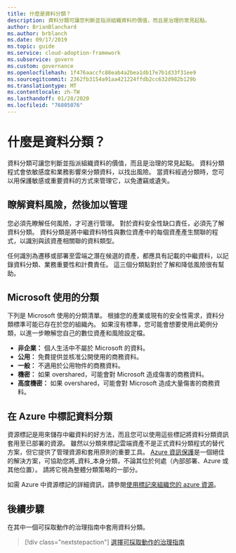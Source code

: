 ```yaml
---
title: 什麼是資料分類？
description: 資料分類可讓您判斷並指派組織資料的價值，而且是治理的常見起點。
author: BrianBlanchard
ms.author: brblanch
ms.date: 09/17/2019
ms.topic: guide
ms.service: cloud-adoption-framework
ms.subservice: govern
ms.custom: governance
ms.openlocfilehash: 1f476aaccfc88eab4a2bea1db17e7b1d33f31ee9
ms.sourcegitcommit: 2362fb3154a91aa421224ffdb2cc632d982b129b
ms.translationtype: MT
ms.contentlocale: zh-TW
ms.lasthandoff: 01/28/2020
ms.locfileid: "76805076"
---
```

<!-- markdownlint-disable MD026 -->

# <a name="what-is-data-classification"></a>什麼是資料分類？

資料分類可讓您判斷並指派組織資料的價值，而且是治理的常見起點。 資料分類程式會依敏感度和業務影響來分類資料，以找出風險。 當資料經過分類時，您可以用保護敏感或重要資料的方式來管理它，以免遭竊或遺失。

## <a name="understand-data-risks-then-manage-them"></a>瞭解資料風險，然後加以管理

您必須先瞭解任何風險，才可進行管理。 對於資料安全性缺口責任，必須先了解資料分類。 資料分類是將中繼資料特性與數位資產中的每個資產產生關聯的程式，以識別與該資產相關聯的資料類型。

任何識別為遷移或部署至雲端之潛在候選的資產，都應具有記載的中繼資料，以記錄資料分類、業務重要性和計費責任。 這三個分類點對於了解和降低風險很有幫助。

## <a name="classifications-microsoft-uses"></a>Microsoft 使用的分類

下列是 Microsoft 使用的分類清單。 根據您的產業或現有的安全性需求，資料分類標準可能已存在於您的組織內。 如果沒有標準，您可能會想要使用此範例分類，以進一步瞭解您自己的數位資產和風險設定檔。

- **非企業：** 個人生活中不屬於 Microsoft 的資料。
- **公用：** 免費提供並核准公開使用的商務資料。
- **一般：** 不適用於公用物件的商務資料。
- **機密：** 如果 overshared，可能會對 Microsoft 造成傷害的商務資料。
- **高度機密：** 如果 overshared，可能會對 Microsoft 造成大量傷害的商務資料。

## <a name="tagging-data-classification-in-azure"></a>在 Azure 中標記資料分類

資源標記是用來儲存中繼資料的好方法，而且您可以使用這些標記將資料分類資訊套用至已部署的資源。 雖然以分類來標記雲端資產不是正式資料分類程式的替代方案，但它提供了管理資源和套用原則的重要工具。 [Azure 資訊保護](https://docs.microsoft.com/azure/information-protection/what-is-information-protection)是一個絕佳的解決方案，可協助您將_資料_本身分類，不論其位於何處（內部部署、Azure 或其他位置）。 請將它視為整體分類策略的一部分。

如需 Azure 中資源標記的詳細資訊，請參閱[使用標記來組織您的 azure 資源](https://docs.microsoft.com/azure/azure-resource-manager/resource-group-using-tags)。

## <a name="next-steps"></a>後續步驟

在其中一個可採取動作的治理指南中套用資料分類。

> [!div class="nextstepaction"]
> [選擇可採取動作的治理指南](../guides/index.md)
